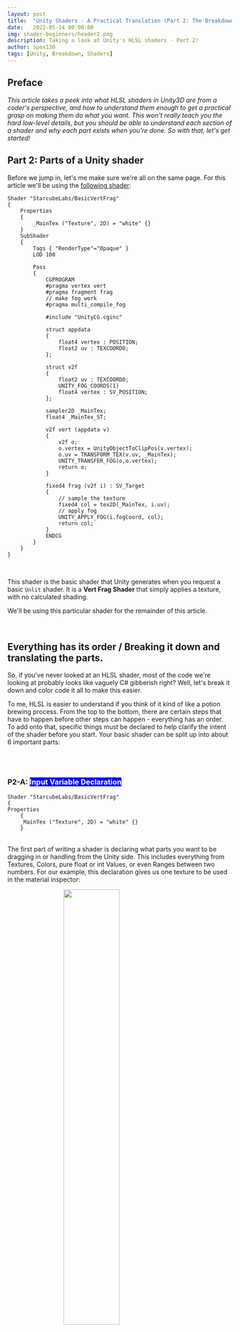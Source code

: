 ```yaml
---
layout: post
title:  "Unity Shaders - A Practical Translation (Part 2: The Breakdown)"
date:   2022-05-14 00:00:00
img: shader-beginners/header2.png
description: Taking a look at Unity's HLSL shaders - Part 2!
author: Spex130
tags: [Unity, Breakdown, Shaders]
---
```


## Preface

*This article takes a peek into what HLSL shaders in Unity3D are from a coder's perspective, and how to understand them enough to get a practical grasp on making them do what you want. This won't really teach you the hard low-level details, but you should be able to understand each section of a shader and why each part exists when you're done. So with that, let's get started!*


## Part 2: Parts of a Unity shader

Before we jump in, let's me make sure we're all on the same page. For this article we'll be using the [following shader](https://github.com/StarcubeLabs/StarcubeLabs.github.io/blob/30d964ba4078f34797c627230a81648608898b28/assets/examplecode/BasicVertFrag.shader):


    Shader "StarcubeLabs/BasicVertFrag"
    {
        Properties
        {
            _MainTex ("Texture", 2D) = "white" {}
        }
        SubShader
        {
            Tags { "RenderType"="Opaque" }
            LOD 100

            Pass
            {
                CGPROGRAM
                #pragma vertex vert
                #pragma fragment frag
                // make fog work
                #pragma multi_compile_fog

                #include "UnityCG.cginc"

                struct appdata
                {
                    float4 vertex : POSITION;
                    float2 uv : TEXCOORD0;
                };

                struct v2f
                {
                    float2 uv : TEXCOORD0;
                    UNITY_FOG_COORDS(1)
                    float4 vertex : SV_POSITION;
                };

                sampler2D _MainTex;
                float4 _MainTex_ST;

                v2f vert (appdata v)
                {
                    v2f o;
                    o.vertex = UnityObjectToClipPos(v.vertex);
                    o.uv = TRANSFORM_TEX(v.uv, _MainTex);
                    UNITY_TRANSFER_FOG(o,o.vertex);
                    return o;
                }

                fixed4 frag (v2f i) : SV_Target
                {
                    // sample the texture
                    fixed4 col = tex2D(_MainTex, i.uv);
                    // apply fog
                    UNITY_APPLY_FOG(i.fogCoord, col);
                    return col;
                }
                ENDCG
            }
        }
    }


<br>

This shader is the basic shader that Unity generates when you request a basic `Unlit` shader. It is a **Vert Frag Shader** that simply applies a texture, with no calculated shading.

We'll be using this particular shader for the remainder of this article.

<br>

## Everything has its order / Breaking it down and translating the parts.

So, if you've never looked at an HLSL shader, most of the code we're looking at probably looks like vaguely C# gibberish right? Well, let's break it down and color code it all to make this easier.

To me, HLSL is easier to understand if you think of it kind of like a potion brewing process. From the top to the bottom, there are certain steps that have to happen before other steps can happen - everything has an order. To add onto that, specific things must be declared to help clarify the intent of the shader before you start. Your basic shader can be split up into about 6 important parts:

<br>
<br>

### P2-A: <span style="color:white; background-color:blue;"> **Input Variable Declaration**</span>


          
    Shader "StarcubeLabs/BasicVertFrag"
    {
    Properties
        {
        _MainTex ("Texture", 2D) = "white" {}
        }
  



<br>
The first part of writing a shader is declaring what parts you want to be dragging in or handling from the Unity side. This includes everything from Textures, Colors, pure float or int Values, or even Ranges between two numbers. For our example, this declaration gives us one texture to be used in the material inspector:

<br>

<img align="center" style="display: block;  margin-left: auto;
  margin-right: auto;
  width: 50%; height: auto;" src="/assets/img/shader-beginners/p2_img1.png">
  <span align="center" style="display: block;  margin-left: auto;
  margin-right: auto;
  width: 50%; height: auto;"> Our declared Texture as seen in the inspector </span>

You can declare as many things as you want here, but be aware that *simply declaring them here doesn't make them usable in your shader.* You'll have to *manifest* those variables later to make them usable by your shader.

<br>

### P2-B: <span style="color:white; background-color:gray;">  **Tag Attribute Declaration** </span>


    
    SubShader
    {
        Tags { "RenderType"="Opaque" }
        LOD 100


<br>

This section of the shader is kind of unique in that its function is to declare **how many resources your shader is going to use** as a whole via including descriptive **Tags** and other **Sub-Attributes**. Depending on what is declared here, the shader will be wholly capable or incapable of specific things. This example shader we are looking at is currently not tagged to be able to use Transparency or any alpha channel of any kind.

If, for example, we wanted a shader that was capable for transparency, the Tag section would look like this:
<details>
<summary> <i>Example Transparent Tag Attribute Section</i> </summary>

<span style="display:table; background-color:gray;">     

    SubShader
    {
			Tags { "RenderType" = "Transparent" "Queue" = "Transparent" }
			LOD 100
			ZWrite Off
			Blend SrcAlpha OneMinusSrcAlpha
			CGPROGRAM

</span>

</details>

<br>

Tags work by ensuring that resources that shaders do not need are not allocated to them, increasing efficiency. I've colored this section gray because, thankfully, nothing declared here will need to be manifested later - this section of the code is self-contained.

*Unity's documentation on what tags can be used can be found [here](https://docs.unity3d.com/Manual/SL-SubShaderTags.html).*

<br>

### P2-C: <span style="color:white; background-color:brown;"> **Shader Attribute Declaration**</span>



    Pass
    {
        CGPROGRAM
        #pragma vertex vert
        #pragma fragment frag
        // make fog work
        #pragma multi_compile_fog

        #include "UnityCG.cginc"



<br>

Shader Attributes are declared using what are called **Pragma Directives**. There are multiple types, but the main ones we usually are concerned with as Unity developers are `#pragma vertex vert`, `#pragma fragment frag`, and `#pragma surface surf` (for Vertex, Fragment, and Surface shader types respectively). The format for Pragma Directives is `#pragma <pass type> <what you'd like to name the pass's method>` - this means for our shader that later down the line for the *Vertex* pass we will be writing a `vert()` method and for the *Fragment* pass we will be writing a `frag()` method.

Other Pragma directives are more like flags and don't have an associated method we will have to write. `#pragma multi_compile_fog` simply says that our shader will be able to access fog calculations down the line.

Lastly, we have our `#include` directives, which simply allow us to import the contents of other files for our own use in this file. `#include "UnityCG.cginc"` is a **special include** which means that its presence in our Unity project is not required for us to import it unlike other includes. It's actually included with our installation of Unity, so any Unity project can import it.

*Unity's documentation on what Pragma Directives can be used can be found [here](https://docs.unity3d.com/Manual/SL-PragmaDirectives.html)*

*Unity's documentation on what the `UnityCG.cginc` is and what it includes can be found [here](https://docs.unity3d.com/Manual/SL-BuiltinIncludes.html)*

<br>

### P2-D: <span style="color:white;background-color:brown;"> **Pragma Attribute Manifestation**</span>



    struct appdata
    {
        float4 vertex : POSITION;
        float2 uv : TEXCOORD0;
    };

    struct v2f
    {
        float2 uv : TEXCOORD0;
        UNITY_FOG_COORDS(1)
        float4 vertex : SV_POSITION;
    };



<br>

Earlier, we mentioned that for the **Pragma Directives** we defined (*vert* and *frag*) we'd have to write methods for them. This section helps define what data those methods take in. Each `struct` is kind of like a class that holds multiple variables of different types within. Our `appdata` struct has a `vertex` variable that is of type `float4`, which means it is an array of size 4 that holds 4 floats. `uv` is the same, it is an array of size 2 that can hold 2 floats.

These structs don't only define the *types* of data the method uses as input, but it also defines **the pre-calculated 3D model or world data that should be included in the shader**. But what does that mean?

You'll see that `vertex` has the `POSITION` attribute tacked onto its end. What that signals to Unity is that this `float4 vertex` is the designated holder of the **Positional Vertex Data** of the 3D model this shader is applied to. That means, **any Vert shader that wants to modify the position of a 3D model's vertices needs the data held within this `vertex` variable**. In the same way, the `uv` variable's attribute `TEXCOORD0` means that the 3D model's *UV Coordinates* are now stored within the `uv` variable.

Down in the `v2f` struct, `vertex` has an `SV_POSITION` attribute - this means that it should take into account the Unity Camera's clip distance. The free-floating `UNITY_FOG_COORDS(1)` is a bit more complicated. It is a command that places the pre-calculated Unity Fog data that we called for with the `#pragma multi_compile_fog` Directive into `TEXCOORD1`. We'll be able to use this data later down the line.

<br>

### **But what are structs even for? (Transferring data between passes, actually.)**

One thing you'll notice is that there are **two structs**. The reason for this is that each Directive we need a struct. But there's more to it than that as well - if you'll recall from our [previous part](https://www.starcubelabs.com/unity-shader-beginners/) that *the Vert Pass runs before the Frag Pass and that data in the Frag Pass needs to come from the Vert pass*. *This section that we are looking at* is a key part of the process of passing the data between those passes. You'll notice that both `appdata` and `v2f` both contain a `uv` variable and a `vertex` variable. We set up our first struct `appdata` to work with the `vert` method, and within that `vert` method we are going to give the the data stored in `appdata` to a `v2f` object to be used in the `frag` method. That's right. `vertex` to `vertex`, `uv` to `uv`.

`v2f` actually stands for `Vert To Frag` - it's an struct specifically meant to bring data from the Vert pass to the Frag pass. (In this case, v2f can be replaced with literally any text but v2f is traditionally used as it is the most descriptive.)

You'll see this in action later, when we write the actual `vert()` and `frag()` methods.

*Unity's documentation on *Semantic Attributes* can be found [here](https://docs.unity3d.com/Manual/SL-ShaderSemantics.html)*
<br>


### P2-E:<span style="color:white; background-color:blue;">  **Input Variable Manifestation**</span>



    sampler2D _MainTex;
    float4 _MainTex_ST;



<br>

This section is actually pretty simple. *All the variables that we **declared** over in [Section A](#p2-a-input-variable-declaration) now officially get to exist*. If you declared a variable at the top of the shader, set it up with an actual variable here. Floats and Ints are stored in their respective types. Colors are stored within `Float4` or `Fixed4` types, depending on how much they are expected to change during runtime. And `Range` types can be stored in either Ints or Floats depending on how they are declared.

However, take note: Texture types have some special rules when you make variables for them. They are stored within `sampler2D` types instead of `float4` types when they are not being declared inside a method. ALSO, whenever you set up a texture, you also can set up a **Special Texture** / `_ST` variant of that texture in a separate variable (which is just the name of variable with `_ST` tacked onto the end). The `_ST` variant contains all of the transform data of its parent texture, with the tiling value in the [x, y] section of the float4 array and the offset value in the [z, w] section of the float4 array.

<br>

<img align="center" style="display: block;  margin-left: auto;
  margin-right: auto;
  width: 50%; height: auto;" src="/assets/img/shader-beginners/p2_img1.png">
  <span align="center" style="display: block;  margin-left: auto;
  margin-right: auto;
  width: 50%; height: auto;"> The Offset and Tiling data can be seen here, on the left. </span>

Once all of our inputs have been manifested here, they will be usable within the methods we will write down at the bottom of the file.

*All of the documentation on Special Textures and other special properties can be found [here](https://docs.unity3d.com/Manual/SL-PropertiesInPrograms.html).*

<br>

### P2-F: **Pragma Method Manifestation**

This is it. Where it all comes together. The color coding here is *purple*, because it involves every other part of the shader we've looked at so far.

It works in two parts. The Vert method takes in any pre-calculated stuff we've set up for our first `appdata` struct, makes any geometry changes we want, and then passes that data to a `v2f` struct that it returns. The Frag method takes in that `v2f` struct that the Vert method returned, and does any calculations it needs before returning a `fixed4` color back to the Unity engine.

#### <span style="color:white;  background-color:purple;"> *The vert() Method*</span>


    v2f vert (appdata v)
    {
        v2f o;
        o.vertex = UnityObjectToClipPos(v.vertex);
        o.uv = TRANSFORM_TEX(v.uv, _MainTex);
        UNITY_TRANSFER_FOG(o,o.vertex);
        return o;
    }


<br>

You can see here that our `vert` method is of return type `v2f`, and takes in an `appdata` struct that we call `v`. Inside the method, we make a new `v2f` struct we call `o` - and then we set the `o` version of our variables to the `v` version of our variables, with some additional calculations. `o.vertex` is set to `v.vertex` while taking into account Clip Position, `o.uv` is set to a Texture Transform of `v.uv` with respect to the Main Texture, and `o`'s `fogCoord` (which is an included thing we get for declaring we're using fog in our earlier sections) is combined with all the precalculated data and `v.vertex`. Finally, `o` is returned to be picked up by the `frag` method later.

This is the most basic `vert` method you can make, and pretty much every other `vert` you see will be in some way built on what you see here.

<br>

#### <span style="color:white;  background-color:purple;">*The frag() Method*</span>



    fixed4 frag (v2f i) : SV_Target
    {
        // sample the texture
        fixed4 col = tex2D(_MainTex, i.uv);
        // apply fog
        UNITY_APPLY_FOG(i.fogCoord, col);
        return col;
    }


<br>

The `frag` method is the final step of the shader. We take the `v2f` struct that our `vert` method prepared earlier, do some work with it, and then return a single pixel of type `fixed4`. Also, our method has the attribute of `SV_Target`, to make sure it complies with the Unity Camera Clip Position.

For this method, it's very simple. We simply get the color of the pixel on the main texture at the current coordinates, apply the fog we got from the `vert` method to it, then return it.

In the same way as before this is pretty much one of the most basic `frag` methods we can make, and just about every one you see after this point is going to look like a more complicated version of this one.

<br>

### Epilogue

Now that we've looked at each individual section of a basic shader, we can start looking at other tips, tricks, and shader variants!

- Spex from Team Starcube